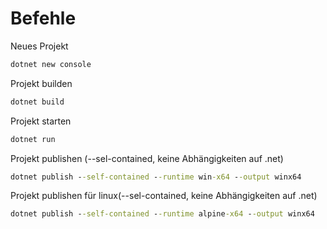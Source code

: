 # Befehle

Neues Projekt
```cmd
dotnet new console
```

Projekt builden
```cmd
dotnet build
```

Projekt starten
```cmd
dotnet run
```

Projekt publishen (--sel-contained, keine Abhängigkeiten auf .net)
```cmd
dotnet publish --self-contained --runtime win-x64 --output winx64
```

Projekt publishen für linux(--sel-contained, keine Abhängigkeiten auf .net)
```cmd
dotnet publish --self-contained --runtime alpine-x64 --output winx64
```